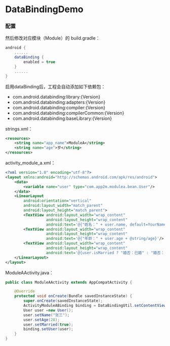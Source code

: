 # DataBindingDemo
### 配置
然后修改对应模块（Module）的 build.gradle：
```groovy
android {
    ......
    dataBinding {
        enabled = true
    }
    ......
}
```
启用dataBinding后，工程会自动添加如下依赖包：
* com.android.databinding:library:{Version}
* com.android.databinding:adapters:{Version}
* com.android.databinding:compiler:{Version}
* com.android.databinding:compilerCommon:{Version}
* com.android.databinding:baseLibrary:{Version}

strings.xml：
```xml
<resources>
    <string name="app_name">ModuleA</string>
    <string name="age">岁</string>
</resources>
```
activity_module_a.xml：
```xml
<?xml version="1.0" encoding="utf-8"?>
<layout xmlns:android="http://schemas.android.com/apk/res/android">
    <data>
        <variable name="user" type="com.app2m.modulea.bean.User"/>
    </data>
    <LinearLayout
        android:orientation="vertical"
        android:layout_width="match_parent"
        android:layout_height="match_parent">
        <TextView android:layout_width="wrap_content"
                  android:layout_height="wrap_content"
                  android:text='@{"姓名：" + user.name, default=YourName}'/>
        <TextView android:layout_width="wrap_content"
                  android:layout_height="wrap_content"
                  android:text='@{"年龄：" + user.age + @string/age}'/>
        <TextView android:layout_width="wrap_content"
                  android:layout_height="wrap_content"
                  android:text='@{user.isMarried ? "婚否：已婚" : "婚否：未婚"}'/>
    </LinearLayout>
</layout>
```
ModuleAActivity.java：
```java
public class ModuleAActivity extends AppCompatActivity {

    @Override
    protected void onCreate(Bundle savedInstanceState) {
        super.onCreate(savedInstanceState);
        ActivityModuleABinding binding = DataBindingUtil.setContentView(this, R.layout.activity_module_a);
        User user =new User();
        user.setName("张三");
        user.setAge(28);
        user.setMarried(true);
        binding.setUser(user);
    }
}

```